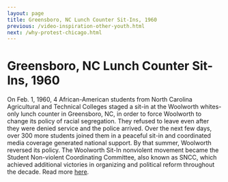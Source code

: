 ```yaml
---
layout: page
title: Greensboro, NC Lunch Counter Sit-Ins, 1960
previous: /video-inspiration-other-youth.html
next: /why-protest-chicago.html
---
```


Greensboro, NC Lunch Counter Sit-Ins, 1960
================= 

On Feb. 1, 1960, 4 African-American students from North Carolina Agricultural and Technical Colleges staged a sit-in at the Woolworth whites-only lunch counter in Greensboro, NC, in order to force Woolworth to change its policy of racial segregation. They refused to leave even after they were denied service and the police arrived. Over the next few days, over 300 more students joined them in a peaceful sit-in and coordinated media coverage generated national support. By that summer, Woolworth reversed its policy. The Woolworth Sit-In nonviolent movement became the Student Non-violent Coordinating Committee, also known as SNCC, which achieved additional victories in organizing and political reform throughout the decade. Read more [here](http://www.history.com/topics/black-history/the-greensboro-sit-in).  
